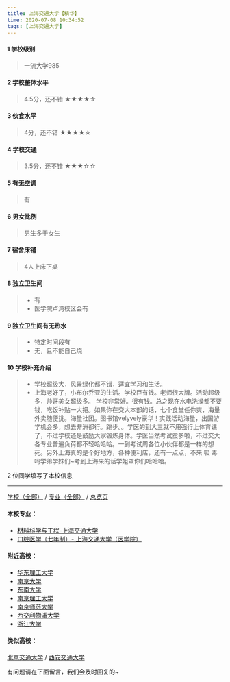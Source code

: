 ```yaml
---
title: 上海交通大学【精华】
time: 2020-07-08 10:34:52
tags: [上海交通大学]
---
```

#### 1 学校级别
> 一流大学985


#### 2 学校整体水平
> 4.5分，还不错
★★★★☆

#### 3 伙食水平
>  4分，还不错
★★★★☆


#### 4 学校交通
> 3.5分，还不错
★★★☆☆


#### 5 有无空调
> 有


#### 6 男女比例
> 男生多于女生


#### 7 宿舍床铺
> 4人上床下桌
 

#### 8 独立卫生间
> - 有
> - 医学院卢湾校区会有

#### 9 独立卫生间有无热水
> - 特定时间段有
> - 无，且不能自己烧

#### 10 学校补充介绍
> - 学校超级大，风景绿化都不错，适宜学习和生活。
> - 上海老好了，小布尔乔亚的生活。学校巨有钱。老师很大牌。活动超级多，帅哥美女超级多。
学校非常好。很有钱。总之现在水电洗澡都不要钱，吃饭补贴一大把。如果你在交大本部的话，七个食堂任你爽，海量外卖随便挑。海量社团。图书馆velyvely豪华！实践活动海量，出国游学机会多，想去非洲都行。跑步。。学医的到大三就不用强行上体育课了，不过学校还是鼓励大家锻炼身体。学医当然考试蛮多啦，不过交大各专业普遍负荷都不轻哈哈哈。一到考试周各位小伙伴都是一样的想死。另外上海真的是个好地方，各种便利店，还有一点点，不来 吸 毒 吗学弟学妹们~考到上海来的话学姐罩你们哈哈哈。

2 位同学填写了本校信息
***
[学校（全部）](https://univgo.github.io/2020/07/08/3efa6bcca419) / [专业（全部）](https://univgo.github.io/2020/07/08/2d4c6d3552c2) / [总览页](https://univgo.github.io/2020/07/08/445daeb4fa00)
#### 本校专业：
- [材料科学与工程-上海交通大学](https://univgo.github.io/2020/07/08/f5e99e8fbc41)
- [口腔医学（七年制）- 上海交通大学（医学院）](https://univgo.github.io/2020/07/08/563f4bf857b0)

#### 附近高校：
- [华东理工大学](https://univgo.github.io/2020/07/08/华东理工大学)
&nbsp; 
- [南京大学](https://univgo.github.io/2020/07/08/南京大学)
- [东南大学](https://univgo.github.io/2020/07/08/东南大学)
- [南京理工大学](https://univgo.github.io/2020/07/08/南京理工大学)
- [南京师范大学](https://univgo.github.io/2020/07/08/南京师范大学)
- [西交利物浦大学](https://univgo.github.io/2020/07/08/西交利物浦大学)
&nbsp; 
- [浙江大学](https://univgo.github.io/2020/07/08/浙江大学)

#### 类似高校：
[北京交通大学](https://univgo.github.io/2020/07/08/北京交通大学) / [西安交通大学](https://univgo.github.io/2020/07/08/西安交通大学) 


有问题请在下面留言，我们会及时回复的~
